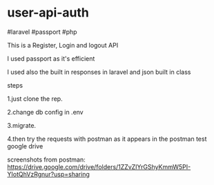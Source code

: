 # user-api-auth
#laravel #passport #php

This is a Register, Login and logout API

I used passport as it's efficient 

I used also the built in responses in laravel and json built in class 

steps 

1.just clone the rep.

2.change db config in .env

3.migrate. 

4.then try the requests with postman as it appears in the postman test google drive 


screenshots from postman: 
https://drive.google.com/drive/folders/1ZZvZIYrGShyKmmW5PI-YIotQhVzRgnur?usp=sharing


